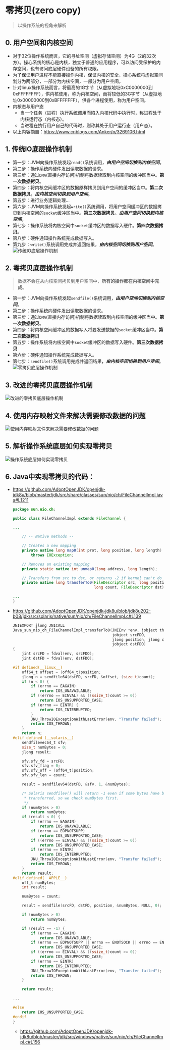 # 零拷贝(zero copy)
> 以操作系统的视角来解析

## 0. 用户空间和内核空间
* 对于32位操作系统而言，它的寻址空间（虚拟存储空间）为4G（2的32次方）。操心系统的核心是内核，独立于普通的应用程序，可以访问受保护的内存空间，也有访问底层硬件设备的所有权限。
* 为了保证用户进程不能直接操作内核，保证内核的安全，操心系统将虚拟空间划分为两部分，一部分为内核空间，一部分为用户空间。
* 针对linux操作系统而言，将最高的1G字节（从虚拟地址0xC0000000到0xFFFFFFFF），供内核使用，称为内核空间，而将较低的3G字节（从虚拟地址0x00000000到0xBFFFFFFF），供各个进程使用，称为用户空间。
* 内核态与用户态
  * 当一个任务（进程）执行系统调用而陷入内核代码中执行时，称进程处于内核运行态（内核态）。
  * 当进程在执行用户自己的代码时，则称其处于用户运行态（用户态）。
* 以上内容摘自：https://www.cnblogs.com/Anker/p/3269106.html

## 1. 传统IO底层操作机制
* 第一步：JVM向操作系统发起`read()`系统调用，***由用户空间切换到内核空间***。
* 第二步：操作系统向硬件发出读取数据的请求。
* 第三步：通过`DMA`(直接内存访问)机制将数据读取到内核空间的缓冲区当中。**第一次数据拷贝**。
* 第四步：将内核空间缓冲区的数据原样拷贝到用户空间的缓冲区当中。**第二次数据拷贝**。***由内核空间切换到用户空间***。
* 第五步：进行业务逻辑处理...
* 第六步：JVM向操作系统发起`write()`系统调用，将用户空间缓冲区的数据拷贝到内核空间的`socket`缓冲区当中。**第三次数据拷贝**。***由用户空间切换到内核空间***。
* 第七步：操作系统将内核空间中`socket`缓冲区的数据写入硬件。**第四次数据拷贝**。
* 第八步：硬件通知操作系统完成数据写入。
* 第九步：`write()`系统调用完成并返回结果，***由内核空间切换到用户空间***。
![传统IO底层操作机制](https://github.com/baayso/note/blob/master/java/nio/zero-copy_1.png)

## 2. 零拷贝底层操作机制
> 数据不会在从内核空间拷贝到用户空间中，**所有的操作都在内核空间中完成**。
* 第一步：JVM向操作系统发起`sendfile()`系统调用，***由用户空间切换到内核空间***。
* 第二步：操作系统向硬件发出读取数据的请求。
* 第三步：通过`DMA`(直接内存访问)机制将数据读取到内核空间的缓冲区当中。**第一次数据拷贝**。
* 第四步：将内核空间缓冲区的数据写入将要发送数据的`socket`缓冲区当中。**第二次数据拷贝**
* 第五步：操作系统将内核空间中`socket`缓冲区的数据写入硬件。**第三次数据拷贝**
* 第六步：硬件通知操作系统完成数据写入。
* 第七步：`sendfile()`系统调用完成并返回结果，***由内核空间切换到用户空间***。
![零拷贝底层操作机制](https://github.com/baayso/note/blob/master/java/nio/zero-copy_2.png)

## 3. 改进的零拷贝底层操作机制
![改进的零拷贝底层操作机制](https://github.com/baayso/note/blob/master/java/nio/zero-copy_3.png)

## 4. 使用内存映射文件来解决需要修改数据的问题
![使用内存映射文件来解决需要修改数据的问题](https://github.com/baayso/note/blob/master/java/nio/zero-copy_4.png)

## 5. 解析操作系统底层如何实现零拷贝
![操作系统底层如何实现零拷贝](https://github.com/baayso/note/blob/master/java/nio/zero-copy_5.png)

## 6. Java中实现零拷贝的代码：
* https://github.com/AdoptOpenJDK/openjdk-jdk8u/blob/master/jdk/src/share/classes/sun/nio/ch/FileChannelImpl.java#L1211
  ```java
  package sun.nio.ch;

  public class FileChannelImpl extends FileChannel {

  ...

      // -- Native methods --

      // Creates a new mapping
      private native long map0(int prot, long position, long length)
          throws IOException;

      // Removes an existing mapping
      private static native int unmap0(long address, long length);

      // Transfers from src to dst, or returns -2 if kernel can't do that
      private native long transferTo0(FileDescriptor src, long position,
                                      long count, FileDescriptor dst);

  ...
  }
  ```

* https://github.com/AdoptOpenJDK/openjdk-jdk8u/blob/jdk8u202-b08/jdk/src/solaris/native/sun/nio/ch/FileChannelImpl.c#L139
  ```c
  JNIEXPORT jlong JNICALL
  Java_sun_nio_ch_FileChannelImpl_transferTo0(JNIEnv *env, jobject this,
                                              jobject srcFDO,
                                              jlong position, jlong count,
                                              jobject dstFDO)
  {
      jint srcFD = fdval(env, srcFDO);
      jint dstFD = fdval(env, dstFDO);

  #if defined(__linux__)
      off64_t offset = (off64_t)position;
      jlong n = sendfile64(dstFD, srcFD, &offset, (size_t)count);
      if (n < 0) {
          if (errno == EAGAIN)
              return IOS_UNAVAILABLE;
          if ((errno == EINVAL) && ((ssize_t)count >= 0))
              return IOS_UNSUPPORTED_CASE;
          if (errno == EINTR) {
              return IOS_INTERRUPTED;
          }
          JNU_ThrowIOExceptionWithLastError(env, "Transfer failed");
          return IOS_THROWN;
      }
      return n;
  #elif defined (__solaris__)
      sendfilevec64_t sfv;
      size_t numBytes = 0;
      jlong result;

      sfv.sfv_fd = srcFD;
      sfv.sfv_flag = 0;
      sfv.sfv_off = (off64_t)position;
      sfv.sfv_len = count;

      result = sendfilev64(dstFD, &sfv, 1, &numBytes);

      /* Solaris sendfilev() will return -1 even if some bytes have been
       * transferred, so we check numBytes first.
       */
      if (numBytes > 0)
          return numBytes;
      if (result < 0) {
          if (errno == EAGAIN)
              return IOS_UNAVAILABLE;
          if (errno == EOPNOTSUPP)
              return IOS_UNSUPPORTED_CASE;
          if ((errno == EINVAL) && ((ssize_t)count >= 0))
              return IOS_UNSUPPORTED_CASE;
          if (errno == EINTR)
              return IOS_INTERRUPTED;
          JNU_ThrowIOExceptionWithLastError(env, "Transfer failed");
          return IOS_THROWN;
      }
      return result;
  #elif defined(__APPLE__)
      off_t numBytes;
      int result;

      numBytes = count;

      result = sendfile(srcFD, dstFD, position, &numBytes, NULL, 0);

      if (numBytes > 0)
          return numBytes;

      if (result == -1) {
          if (errno == EAGAIN)
              return IOS_UNAVAILABLE;
          if (errno == EOPNOTSUPP || errno == ENOTSOCK || errno == ENOTCONN)
              return IOS_UNSUPPORTED_CASE;
          if ((errno == EINVAL) && ((ssize_t)count >= 0))
              return IOS_UNSUPPORTED_CASE;
          if (errno == EINTR)
              return IOS_INTERRUPTED;
          JNU_ThrowIOExceptionWithLastError(env, "Transfer failed");
          return IOS_THROWN;
      }

      return result;

  ...

  #else
      return IOS_UNSUPPORTED_CASE;
  #endif
  }
  ```
  
  * https://github.com/AdoptOpenJDK/openjdk-jdk8u/blob/master/jdk/src/windows/native/sun/nio/ch/FileChannelImpl.c#L156
  
